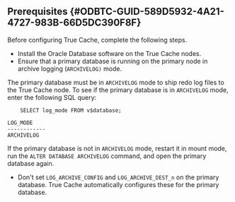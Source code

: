  

## Prerequisites {#ODBTC-GUID-589D5932-4A21-4727-983B-66D5DC390F8F}

Before configuring True Cache, complete the following steps.

  * Install the Oracle Database software on the True Cache nodes.
  * Ensure that a primary database is running on the primary node in archive logging (`ARCHIVELOG)` mode.

The primary database must be in `ARCHIVELOG` mode to ship redo log files to the True Cache node. To see if the primary database is in `ARCHIVELOG` mode, enter the following SQL query: 
    
        SELECT log_mode FROM v$database;
    
    LOG_MODE
    ------------
    ARCHIVELOG

If the primary database is not in `ARCHIVELOG` mode, restart it in mount mode, run the `ALTER DATABASE ARCHIVELOG` command, and open the primary database again.

  * Don't set `LOG_ARCHIVE_CONFIG` and `LOG_ARCHIVE_DEST_n` on the primary database. True Cache automatically configures these for the primary database.



